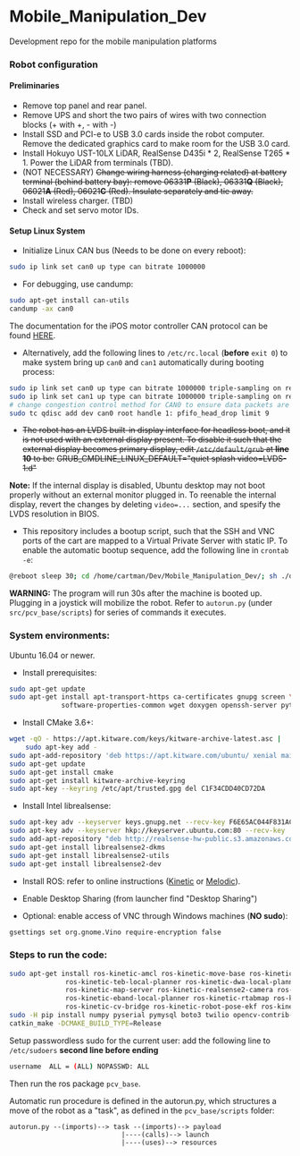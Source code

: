 # Mobile_Manipulation_Dev
Development repo for the mobile manipulation platforms

### Robot configuration

#### Preliminaries

- Remove top panel and rear panel.
- Remove UPS and short the two pairs of wires with two connection blocks (+ with +, - with -)
- Install SSD and PCI-e to USB 3.0 cards inside the robot computer. Remove the dedicated graphics card to make room for the USB 3.0 card.
- Install Hokuyo UST-10LX LiDAR, RealSense D435i * 2, RealSense T265 * 1. Power the LiDAR from terminals (TBD).
- (NOT NECESSARY) ~~Change wiring harness (charging related) at battery terminal (behind battery bay): remove 06331**P** (Black), 06331**Q** (Black), 06021**A** (Red), 06021**C** (Red). Insulate separately and tie away.~~
- Install wireless charger. (TBD)
- Check and set servo motor IDs.

#### Setup Linux System

- Initialize Linux CAN bus (Needs to be done on every reboot):
```sh
sudo ip link set can0 up type can bitrate 1000000
```
- For debugging, use candump:
```sh
sudo apt-get install can-utils
candump -ax can0
```
The documentation for the iPOS motor controller CAN protocol can be found [HERE](http://www.technosoft.ro/KB/index.php?/getAttach/46/AA-15445/P091.063.CANopen.iPOS.UM.pdf).

- Alternatively, add the following lines to `/etc/rc.local` (**before** `exit 0`) to make system bring up `can0` and `can1` automatically during booting process:
```sh
sudo ip link set can0 up type can bitrate 1000000 triple-sampling on restart-ms 20
sudo ip link set can1 up type can bitrate 1000000 triple-sampling on restart-ms 20
# change congestion control method for CAN0 to ensure data packets are not stale under congestion.
sudo tc qdisc add dev can0 root handle 1: pfifo_head_drop limit 9
``` 

- ~~The robot has an LVDS built-in display interface for headless boot, and it is not used with an external display present. To disable it such that the external display becomes primary display, edit `/etc/default/grub` at **line 10** to be:~~
~~GRUB_CMDLINE_LINUX_DEFAULT="quiet splash video=LVDS-1:d"~~

**Note:** If the internal display is disabled, Ubuntu desktop may not boot properly without an external monitor plugged in. To reenable the internal display, revert the changes by deleting `video=...` section, and spesify the LVDS resolution in BIOS.

- This repository includes a bootup script, such that the SSH and VNC ports of the cart are mapped to a Virtual Private Server with static IP. To enable the automatic bootup sequence, add the following line in `crontab -e`:
```sh
@reboot sleep 30; cd /home/cartman/Dev/Mobile_Manipulation_Dev/; sh ./onBoot.sh
```
**WARNING:** The program will run 30s after the machine is booted up. Plugging in a joystick will mobilize the robot. Refer to `autorun.py` (under `src/pcv_base/scripts`) for series of commands it executes.

### System environments:

Ubuntu 16.04 or newer.

- Install prerequisites:
```sh
sudo apt-get update
sudo apt-get install apt-transport-https ca-certificates gnupg screen \
             software-properties-common wget doxygen openssh-server python-pip
```

- Install CMake 3.6+:
```sh
wget -qO - https://apt.kitware.com/keys/kitware-archive-latest.asc |
    sudo apt-key add -
sudo apt-add-repository 'deb https://apt.kitware.com/ubuntu/ xenial main'
sudo apt-get update
sudo apt-get install cmake
sudo apt-get install kitware-archive-keyring
sudo apt-key --keyring /etc/apt/trusted.gpg del C1F34CDD40CD72DA
```

- Install Intel librealsense:
```sh
sudo apt-key adv --keyserver keys.gnupg.net --recv-key F6E65AC044F831AC80A06380C8B3A55A6F3EFCDE || \
sudo apt-key adv --keyserver hkp://keyserver.ubuntu.com:80 --recv-key
sudo add-apt-repository "deb http://realsense-hw-public.s3.amazonaws.com/Debian/apt-repo xenial main" -u
sudo apt-get install librealsense2-dkms
sudo apt-get install librealsense2-utils
sudo apt-get install librealsense2-dev
```

- Install ROS: refer to online instructions ([Kinetic](http://wiki.ros.org/kinetic/Installation/Ubuntu) or [Melodic](http://wiki.ros.org/melodic/Installation/Ubuntu)).

- Enable Desktop Sharing (from launcher find "Desktop Sharing")

- Optional: enable access of VNC through Windows machines (**NO sudo**):
```sh
gsettings set org.gnome.Vino require-encryption false
```

### Steps to run the code: 
```sh
sudo apt-get install ros-kinetic-amcl ros-kinetic-move-base ros-kinetic-gmapping \
              ros-kinetic-teb-local-planner ros-kinetic-dwa-local-planner ros-kinetic-urg-node \
              ros-kinetic-map-server ros-kinetic-realsense2-camera ros-kinetic-global-planner \
              ros-kinetic-eband-local-planner ros-kinetic-rtabmap ros-kinetic-ros-numpy \
              ros-kinetic-cv-bridge ros-kinetic-robot-pose-ekf ros-kinetic-ros-numpy
sudo -H pip install numpy pyserial pymysql boto3 twilio opencv-contrib-python pyrealsense2
catkin_make -DCMAKE_BUILD_TYPE=Release
```

Setup passwordless sudo for the current user: add the following line to `/etc/sudoers` **second line before ending**

```sh
username  ALL = (ALL) NOPASSWD: ALL
```
Then run the ros package `pcv_base`.

Automatic run procedure is defined in the autorun.py, which structures a move of the robot as a "task", as defined in the `pcv_base/scripts` folder:
```
autorun.py --(imports)--> task --(imports)--> payload
                            |----(calls)--> launch
                            |----(uses)--> resources
```
